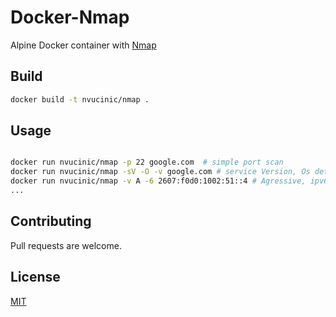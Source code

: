 # Docker-Nmap

Alpine Docker container with [Nmap](https://nmap.org/)

## Build


```bash
docker build -t nvucinic/nmap . 
```

## Usage

```bash

docker run nvucinic/nmap -p 22 google.com  # simple port scan
docker run nvucinic/nmap -sV -O -v google.com # service Version, Os detection, verbose
docker run nvucinic/nmap -v A -6 2607:f0d0:1002:51::4 # Agressive, ipv6 scan
...
```

## Contributing
Pull requests are welcome.


## License
[MIT](https://choosealicense.com/licenses/mit/)
